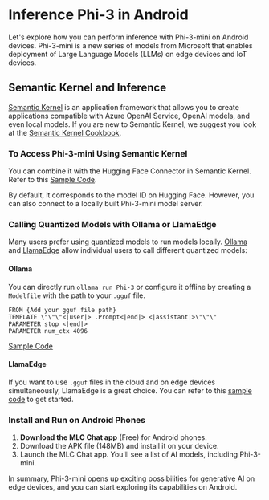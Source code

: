 # **Inference Phi-3 in Android**

Let's explore how you can perform inference with Phi-3-mini on Android devices. Phi-3-mini is a new series of models from Microsoft that enables deployment of Large Language Models (LLMs) on edge devices and IoT devices.

## Semantic Kernel and Inference

[Semantic Kernel](https://github.com/microsoft/semantic-kernel) is an application framework that allows you to create applications compatible with Azure OpenAI Service, OpenAI models, and even local models. If you are new to Semantic Kernel, we suggest you look at the [Semantic Kernel Cookbook](https://github.com/microsoft/SemanticKernelCookBook?WT.mc_id=aiml-138114-kinfeylo).

### To Access Phi-3-mini Using Semantic Kernel

You can combine it with the Hugging Face Connector in Semantic Kernel. Refer to this [Sample Code](https://github.com/Azure-Samples/Phi-3MiniSamples/tree/main/semantickernel?WT.mc_id=aiml-138114-kinfeylo).

By default, it corresponds to the model ID on Hugging Face. However, you can also connect to a locally built Phi-3-mini model server.

### Calling Quantized Models with Ollama or LlamaEdge

Many users prefer using quantized models to run models locally. [Ollama](https://ollama.com/) and [LlamaEdge](https://llamaedge.com) allow individual users to call different quantized models:

#### Ollama

You can directly run `ollama run Phi-3` or configure it offline by creating a `Modelfile` with the path to your `.gguf` file.

```gguf
FROM {Add your gguf file path}
TEMPLATE \"\"\"<|user|> .Prompt<|end|> <|assistant|>\"\"\"
PARAMETER stop <|end|>
PARAMETER num_ctx 4096
```

[Sample Code](https://github.com/Azure-Samples/Phi-3MiniSamples/tree/main/ollama?WT.mc_id=aiml-138114-kinfeylo)

#### LlamaEdge

If you want to use `.gguf` files in the cloud and on edge devices simultaneously, LlamaEdge is a great choice. You can refer to this [sample code](https://github.com/Azure-Samples/Phi-3MiniSamples/tree/main/wasm?WT.mc_id=aiml-138114-kinfeylo) to get started.

### Install and Run on Android Phones

1. **Download the MLC Chat app** (Free) for Android phones.
2. Download the APK file (148MB) and install it on your device.
3. Launch the MLC Chat app. You'll see a list of AI models, including Phi-3-mini.

In summary, Phi-3-mini opens up exciting possibilities for generative AI on edge devices, and you can start exploring its capabilities on Android.
